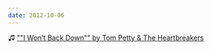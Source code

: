 ```yaml
---
date: 2012-10-06
---
```


♫ [""I Won’t Back Down"" by Tom Petty & The Heartbreakers](https://music.apple.com/gb/music-video/i-wont-back-down/1502450881)
